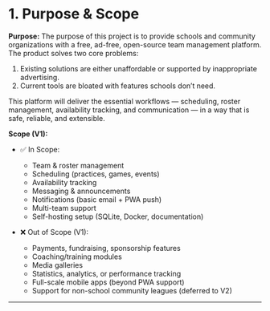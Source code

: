 # 1. Purpose & Scope

**Purpose:** The purpose of this project is to provide schools and community
organizations with a free, ad-free, open-source team management platform. The
product solves two core problems:

1. Existing solutions are either unaffordable or supported by inappropriate
   advertising.
2. Current tools are bloated with features schools don’t need.

This platform will deliver the essential workflows — scheduling, roster
management, availability tracking, and communication — in a way that is safe,
reliable, and extensible.

**Scope (V1):**

- ✅ In Scope:
  - Team & roster management
  - Scheduling (practices, games, events)
  - Availability tracking
  - Messaging & announcements
  - Notifications (basic email + PWA push)
  - Multi-team support
  - Self-hosting setup (SQLite, Docker, documentation)

- ❌ Out of Scope (V1):
  - Payments, fundraising, sponsorship features
  - Coaching/training modules
  - Media galleries
  - Statistics, analytics, or performance tracking
  - Full-scale mobile apps (beyond PWA support)
  - Support for non-school community leagues (deferred to V2)

---
